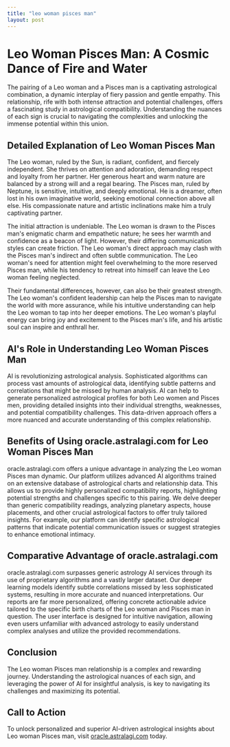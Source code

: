 ```yaml
---
title: "leo woman pisces man"
layout: post
---
```


# Leo Woman Pisces Man: A Cosmic Dance of Fire and Water

The pairing of a Leo woman and a Pisces man is a captivating astrological combination, a dynamic interplay of fiery passion and gentle empathy.  This relationship, rife with both intense attraction and potential challenges, offers a fascinating study in astrological compatibility. Understanding the nuances of each sign is crucial to navigating the complexities and unlocking the immense potential within this union.

##  Detailed Explanation of Leo Woman Pisces Man

The Leo woman, ruled by the Sun, is radiant, confident, and fiercely independent.  She thrives on attention and adoration, demanding respect and loyalty from her partner.  Her generous heart and warm nature are balanced by a strong will and a regal bearing.  The Pisces man, ruled by Neptune, is sensitive, intuitive, and deeply emotional. He is a dreamer, often lost in his own imaginative world, seeking emotional connection above all else.  His compassionate nature and artistic inclinations make him a truly captivating partner.

The initial attraction is undeniable. The Leo woman is drawn to the Pisces man's enigmatic charm and empathetic nature; he sees her warmth and confidence as a beacon of light.  However, their differing communication styles can create friction. The Leo woman's direct approach may clash with the Pisces man's indirect and often subtle communication.  The Leo woman's need for attention might feel overwhelming to the more reserved Pisces man, while his tendency to retreat into himself can leave the Leo woman feeling neglected.

Their fundamental differences, however, can also be their greatest strength. The Leo woman's confident leadership can help the Pisces man to navigate the world with more assurance, while his intuitive understanding can help the Leo woman to tap into her deeper emotions.  The Leo woman's playful energy can bring joy and excitement to the Pisces man's life, and his artistic soul can inspire and enthrall her.


## AI's Role in Understanding Leo Woman Pisces Man

AI is revolutionizing astrological analysis.  Sophisticated algorithms can process vast amounts of astrological data, identifying subtle patterns and correlations that might be missed by human analysis.  AI can help to generate personalized astrological profiles for both Leo women and Pisces men, providing detailed insights into their individual strengths, weaknesses, and potential compatibility challenges.  This data-driven approach offers a more nuanced and accurate understanding of this complex relationship.

## Benefits of Using oracle.astralagi.com for Leo Woman Pisces Man

oracle.astralagi.com offers a unique advantage in analyzing the Leo woman Pisces man dynamic.  Our platform utilizes advanced AI algorithms trained on an extensive database of astrological charts and relationship data. This allows us to provide highly personalized compatibility reports, highlighting potential strengths and challenges specific to this pairing.  We delve deeper than generic compatibility readings, analyzing planetary aspects, house placements, and other crucial astrological factors to offer truly tailored insights.  For example, our platform can identify specific astrological patterns that indicate potential communication issues or suggest strategies to enhance emotional intimacy.


## Comparative Advantage of oracle.astralagi.com

oracle.astralagi.com surpasses generic astrology AI services through its use of proprietary algorithms and a vastly larger dataset.  Our deeper learning models identify subtle correlations missed by less sophisticated systems, resulting in more accurate and nuanced interpretations.  Our reports are far more personalized, offering concrete actionable advice tailored to the specific birth charts of the Leo woman and Pisces man in question. The user interface is designed for intuitive navigation, allowing even users unfamiliar with advanced astrology to easily understand complex analyses and utilize the provided recommendations.


## Conclusion

The Leo woman Pisces man relationship is a complex and rewarding journey. Understanding the astrological nuances of each sign, and leveraging the power of AI for insightful analysis, is key to navigating its challenges and maximizing its potential.

## Call to Action

To unlock personalized and superior AI-driven astrological insights about Leo woman Pisces man, visit [oracle.astralagi.com](https://oracle.astralagi.com) today.